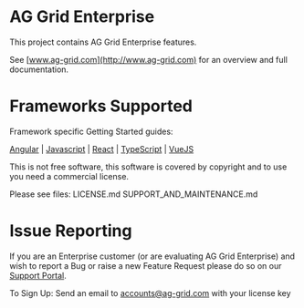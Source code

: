 AG Grid Enterprise
==============

This project contains AG Grid Enterprise features.

See [www.ag-grid.com](http://www.ag-grid.com) for an overview and full documentation.

Frameworks Supported
====================
Framework specific Getting Started guides:

[Angular](https://www.ag-grid.com/angular-data-grid/getting-started/) | [Javascript](https://www.ag-grid.com/javascript-grid/getting-started/) | [React](https://www.ag-grid.com/react-data-grid/getting-started/) | [TypeScript](https://www.ag-grid.com/javascript-grid/building-typescript/) | [VueJS](https://www.ag-grid.com/vue-data-grid/getting-started/)

This is not free software, this software is covered by copyright and to use you need a commercial license.

Please see files:
LICENSE.md
SUPPORT_AND_MAINTENANCE.md

Issue Reporting
==============

If you are an Enterprise customer (or are evaluating AG Grid Enterprise) and wish to report a Bug or raise a new Feature Request please do so on our [Support Portal](https://ag-grid.zendesk.com/).

To Sign Up:
Send an email to accounts@ag-grid.com with your license key

